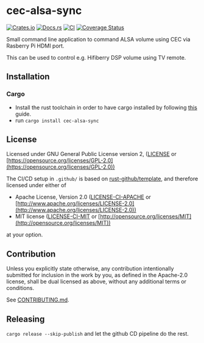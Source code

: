 # cec-alsa-sync

[![Crates.io](https://img.shields.io/crates/v/cec-alsa-sync.svg)](https://crates.io/crates/cec-alsa-sync)
[![Docs.rs](https://docs.rs/cec-alsa-sync/badge.svg)](https://docs.rs/cec-alsa-sync)
[![CI](https://github.com/ssalonen/cec-alsa-sync/workflows/Continuous%20Integration/badge.svg)](https://github.com/ssalonen/cec-alsa-sync/actions)
[![Coverage Status](https://coveralls.io/repos/github/ssalonen/cec-alsa-sync/badge.svg?branch=master)](https://coveralls.io/github/ssalonen/cec-alsa-sync?branch=master)

Small command line application to command ALSA volume using CEC via Rasberry Pi HDMI port.

This can be used to control e.g. Hifiberry DSP volume using TV remote.

## Installation

### Cargo

* Install the rust toolchain in order to have cargo installed by following
  [this](https://www.rust-lang.org/tools/install) guide.
* run `cargo install cec-alsa-sync`

## License

Licensed under GNU General Public License version 2, ([LICENSE](LICENSE) or [https://opensource.org/licenses/GPL-2.0](https://opensource.org/licenses/GPL-2.0))

The CI/CD setup in `.github/` is based on [rust-github/template](https://github.com/rust-github/template), and therefore licensed under  either of

* Apache License, Version 2.0
   ([LICENSE-CI-APACHE](LICENSE-APACHE) or [http://www.apache.org/licenses/LICENSE-2.0](http://www.apache.org/licenses/LICENSE-2.0))
* MIT license
   ([LICENSE-CI-MIT](LICENSE-MIT) or [http://opensource.org/licenses/MIT](http://opensource.org/licenses/MIT))

at your option.

## Contribution

Unless you explicitly state otherwise, any contribution intentionally submitted
for inclusion in the work by you, as defined in the Apache-2.0 license, shall be
dual licensed as above, without any additional terms or conditions.

See [CONTRIBUTING.md](CONTRIBUTING.md).

## Releasing

```cargo release --skip-publish``` and let the github CD pipeline do the rest.